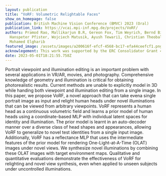 ```yaml
---
layout: publication
title: "VoRF: Volumetric Relightable Faces"
show_on_homepage: false
publication: British Machine Vision Conference (BMVC) 2023 (Oral)
publication_link: https://vcai.mpi-inf.mpg.de/projects/VoRF/
authors: Pramod Rao, Mallikarjun B.R, Gereon Fox, Tim Weyrich, Bernd Bickel,
  Hanspeter Pfister, Wojciech Matusik, Ayush Tewari1, Christian Theobalt,
  Mohamed Elgharib
featured_image: /assets/images/a200616f-efcf-4568-bc17-efa44ceefcf1.png
acknowlegement: This work was supported by the ERC Consolidator Grant 4DReply (770784).
date: 2023-05-01T18:21:55.758Z
---
```



Portrait viewpoint and illumination editing is an important problem with several applications in VR/AR, movies, and photography. Comprehensive knowledge of geometry and illumination is critical for obtaining photorealistic results. Current methods are unable to explicitly model in 3D while handing both viewpoint and illumination editing from a single image. In this paper, we propose VoRF, a novel approach that can take evena single portrait image as input and relight human heads under novel illuminations that can be viewed from arbitrary viewpoints. VoRF represents a human head as a continuous volumetric field and learns a prior model of human heads using a coordinate-based MLP with individual latent spaces for identity and illumination. The prior model is learnt in an auto-decoder manner over a diverse class of head shapes and appearances, allowing VoRF to generalize to novel test identities from a single input image. Additionally, VoRF has a reflectance MLP that uses the intermediate features of the prior model for rendering One-Light-at-A-Time (OLAT) images under novel views. We synthesize novel illuminations by combining these OLAT images with target environment maps. Qualitative and quantitative evaluations demonstrate the effectiveness of VoRF for relighting and novel view synthesis, even when applied to unseen subjects under uncontrolled illuminations.